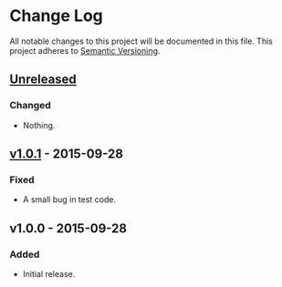 # Change Log
All notable changes to this project will be documented in this file.
This project adheres to [Semantic Versioning](http://semver.org/).

## [Unreleased][unreleased]
### Changed
- Nothing.

## [v1.0.1] - 2015-09-28
### Fixed
- A small bug in test code.


## v1.0.0 - 2015-09-28
### Added
- Initial release.

[v1.0.1]: https://github.com/MasterAM/meteor-lag-base/compare/v1.0.0...1.0.1
[unreleased]: https://github.com/MasterAM/meteor-lag-base/compare/v1.0.1...HEAD